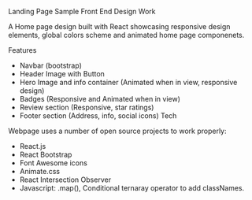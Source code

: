 Landing Page Sample
Front End Design Work

A Home page design built with React showcasing responsive design elements, global colors scheme and animated home page componenets.

Features

- Navbar (bootstrap)
- Header Image with Button
- Hero Image and info container (Animated when in view, responsive design)
- Badges (Responsive and Animated when in view)
- Review section (Responsive, star ratings)
- Footer section (Address, info, social icons)
Tech

Webpage uses a number of open source projects to work properly:

- React.js 
- React Bootstrap
- Font Awesome icons
- Animate.css
- React Intersection Observer
- Javascript: .map(), Conditional ternaray operator to add classNames.

